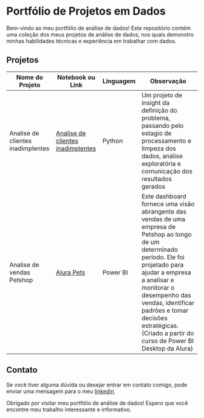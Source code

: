 # Portfólio de Projetos em Dados
Bem-vindo ao meu portfólio de análise de dados! Este repositório contém uma coleção dos meus projetos de análise de dados, nos quais demonstro minhas habilidades técnicas e experiência em trabalhar com dados.

## Projetos

| Nome do Projeto | Notebook ou Link	 | Linguagem  | Observação |
| ------- | --------- | ------- | --------- |
| Analise de clientes inadimplentes   | [Analise de clientes inadimplentes](https://github.com/fsemeneze/Analise-de-clientes-inadimplentes.git) | Python  | Um projeto de insight da definição do problema, passando pelo estagio de processamento e limpeza dos dados, análise exploratória e comunicação dos resultados gerados |
| Analise de vendas Petshop | [Alura Pets](https://app.powerbi.com/view?r=eyJrIjoiMjcyYjMxYmYtMjdjNy00ZDkzLWE3N2ItMDZlNzhhZTg3M2JhIiwidCI6IjFlMWM5MzI3LWZhOTUtNDJjNS1hMGFkLWExNGE1ODMwOTMzMCJ9) | Power BI  | Este dashboard fornece uma visão abrangente das vendas de uma empresa de Petshop ao longo de um determinado período. Ele foi projetado para ajudar a empresa a analisar e monitorar o desempenho das vendas, identificar padrões e tomar decisões estratégicas. (Criado a partir do curso de Power BI Desktop da Alura) |

## Contato

Se você tiver alguma dúvida ou desejar entrar em contato comigo, pode enviar uma mensagem para o meu [linkedin](https://www.linkedin.com/in/fabriciosmz/).

Obrigado por visitar meu portfólio de análise de dados! Espero que você encontre meu trabalho interessante e informativo.
